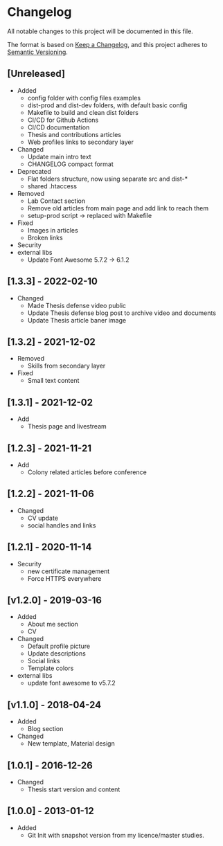 # Changelog

All notable changes to this project will be documented in this file.

The format is based on [Keep a Changelog](https://keepachangelog.com/en/1.0.0/),
and this project adheres to [Semantic Versioning](https://semver.org/spec/v2.0.0.html).

## [Unreleased]

- Added
  - config folder with config files examples
  - dist-prod and dist-dev folders, with default basic config
  - Makefile to build and clean dist folders
  - CI/CD for Github Actions
  - CI/CD documentation
  - Thesis and contributions articles
  - Web profiles links to secondary layer
- Changed
  - Update main intro text
  - CHANGELOG compact format
- Deprecated
  - Flat folders structure, now using separate src and dist-*
  - shared .htaccess
- Removed
  - Lab Contact section
  - Remove old articles from main page and add link to reach them
  - setup-prod script -> replaced with Makefile
- Fixed
  - Images in articles
  - Broken links
- Security
- external libs
  - Update Font Awesome 5.7.2 -> 6.1.2

## [1.3.3] - 2022-02-10

- Changed
  - Made Thesis defense video public
  - Update Thesis defense blog post to archive video and documents
  - Update Thesis article baner image

## [1.3.2] - 2021-12-02

- Removed
  - Skills from secondary layer
- Fixed
  - Small text content

## [1.3.1] - 2021-12-02

- Add
  - Thesis page and livestream

## [1.2.3] - 2021-11-21

- Add
  - Colony related articles before conference

## [1.2.2] - 2021-11-06

- Changed
  - CV update
  - social handles and links

## [1.2.1] - 2020-11-14

- Security
  - new certificate management
  - Force HTTPS everywhere

## [v1.2.0] - 2019-03-16

- Added
  - About me section
  - CV
- Changed
  - Default profile picture
  - Update descriptions
  - Social links
  - Template colors
- external libs
  - update font awesome to v5.7.2

## [v1.1.0] - 2018-04-24

- Added
  - Blog section
- Changed
  - New template, Material design

## [1.0.1] - 2016-12-26

- Changed
  - Thesis start version and content

## [1.0.0] - 2013-01-12

- Added
  - Git Init with snapshot version from my licence/master studies.
